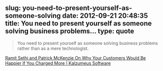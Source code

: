 slug: you-need-to-present-yourself-as-someone-solving
date: 2012-09-21 20:48:35
title: You need to present yourself as someone solving business problems...
type: quote
---

> You need to present yourself as someone solving business problems rather than as a mere technologist.

[Ramit Sethi and Patrick McKenzie On Why Your Customers Would Be Happier If You Charged More | Kalzumeus Software](http://www.kalzumeus.com/2012/09/21/ramit-sethi-and-patrick-mckenzie-on-why-your-customers-would-be-happier-if-you-charged-more/)
